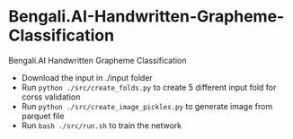 # Bengali.AI-Handwritten-Grapheme-Classification
Bengali.AI Handwritten Grapheme Classification

* Download the input in ./input folder
* Run `python ./src/create_folds.py` to create 5 different input fold for corss validation
* Run `python ./src/create_image_pickles.py` to generate image from parquet file
* Run `bash ./src/run.sh` to train the network
